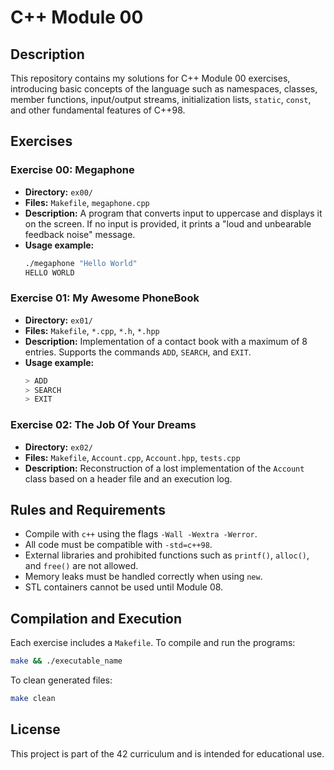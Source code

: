 # C++ Module 00

## Description
This repository contains my solutions for C++ Module 00 exercises, introducing basic concepts of the language such as namespaces, classes, member functions, input/output streams, initialization lists, `static`, `const`, and other fundamental features of C++98.

## Exercises

### Exercise 00: Megaphone
- **Directory:** `ex00/`
- **Files:** `Makefile`, `megaphone.cpp`
- **Description:** A program that converts input to uppercase and displays it on the screen. If no input is provided, it prints a "loud and unbearable feedback noise" message.
- **Usage example:**
  ```sh
  ./megaphone "Hello World"
  HELLO WORLD
  ```

### Exercise 01: My Awesome PhoneBook
- **Directory:** `ex01/`
- **Files:** `Makefile`, `*.cpp`, `*.h`, `*.hpp`
- **Description:** Implementation of a contact book with a maximum of 8 entries. Supports the commands `ADD`, `SEARCH`, and `EXIT`.
- **Usage example:**
  ```sh
  > ADD
  > SEARCH
  > EXIT
  ```

### Exercise 02: The Job Of Your Dreams
- **Directory:** `ex02/`
- **Files:** `Makefile`, `Account.cpp`, `Account.hpp`, `tests.cpp`
- **Description:** Reconstruction of a lost implementation of the `Account` class based on a header file and an execution log.

## Rules and Requirements
- Compile with `c++` using the flags `-Wall -Wextra -Werror`.
- All code must be compatible with `-std=c++98`.
- External libraries and prohibited functions such as `printf()`, `alloc()`, and `free()` are not allowed.
- Memory leaks must be handled correctly when using `new`.
- STL containers cannot be used until Module 08.

## Compilation and Execution
Each exercise includes a `Makefile`. To compile and run the programs:
```sh
make && ./executable_name
```
To clean generated files:
```sh
make clean
```

## License
This project is part of the 42 curriculum and is intended for educational use.

